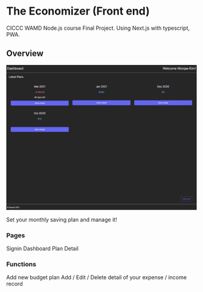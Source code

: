 # The Economizer (Front end)

CICCC WAMD Node.js course Final Project.
Using Next.js with typescript, PWA.
## Overview
![](./overview.png)

Set your monthly saving plan and manage it!

### Pages

Signin
Dashboard
Plan Detail

### Functions 
Add new budget plan
Add / Edit / Delete detail of your expense / income record
